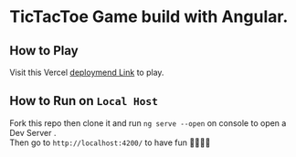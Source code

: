 # TicTacToe Game build with Angular.

## How to Play

Visit this Vercel [deploymend Link](https://tic-tac-toe-rust-sigma.vercel.app/) to play.

## How to Run on `Local Host`
Fork this repo then clone it and run `ng serve --open` on console to open a Dev Server . <br>
Then go to `http://localhost:4200/` to have fun 👨🏻‍💻🤩
